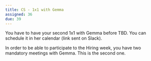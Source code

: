```yaml
---
title: CS - 1x1 with Gemma
assigned: 36
due: 39
---
```



You have to have your second 1x1 with Gemma before TBD. You can schedule it in her calendar (link sent on Slack).

In order to be able to participate to the Hiring week, you have two mandatory meetings with Gemma. This is the second one.
